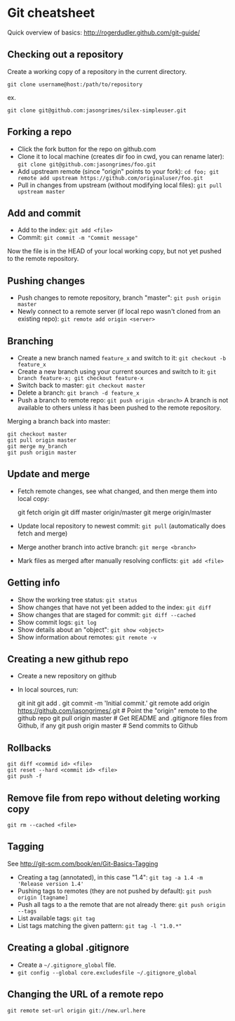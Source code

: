 Git cheatsheet
==============

Quick overview of basics: http://rogerdudler.github.com/git-guide/

Checking out a repository
-------------------------

Create a working copy of a repository in the current directory.

    git clone username@host:/path/to/repository

ex.

    git clone git@github.com:jasongrimes/silex-simpleuser.git

Forking a repo
--------------

* Click the fork button for the repo on github.com
* Clone it to local machine (creates dir foo in cwd, you can rename later): `git clone git@github.com:jasongrimes/foo.git`
* Add upstream remote (since "origin" points to your fork): `cd foo; git remote add upstream https://github.com/originaluser/foo.git`
* Pull in changes from upstream (without modifying local files): `git pull upstream master` 

Add and commit
--------------

* Add to the index: `git add <file>`
* Commit: `git commit -m "Commit message"`

Now the file is in the HEAD of your local working copy, but not yet pushed to the remote repository.

Pushing changes
---------------

* Push changes to remote repository, branch "master": `git push origin master`
* Newly connect to a remote server (if local repo wasn't cloned from an existing repo): `git remote add origin <server>` 

Branching
---------

* Create a new branch named `feature_x` and switch to it: `git checkout -b feature_x`
* Create a new branch using your current sources and switch to it: `git branch feature-x; git checkout feature-x`
* Switch back to master: `git checkout master`
* Delete a branch: `git branch -d feature_x`
* Push a branch to remote repo: `git push origin <branch>`
  A branch is not available to others unless it has been pushed to the remote repository.

Merging a branch back into master:

    git checkout master
    git pull origin master
    git merge my_branch
    git push origin master

Update and merge
----------------

* Fetch remote changes, see what changed, and then merge them into local copy:

    git fetch origin
    git diff master origin/master
    git merge origin/master 

* Update local repository to newest commit: `git pull` (automatically does fetch and merge)
* Merge another branch into active branch: `git merge <branch>`
* Mark files as merged after manually resolving conflicts: `git add <file>`

Getting info
------------

* Show the working tree status: `git status`
* Show changes that have not yet been added to the index: `git diff`
* Show changes that are staged for commit: `git diff --cached`
* Show commit logs: `git log`
* Show details about an "object": `git show <object>`
* Show information about remotes: `git remote -v`

Creating a new github repo
--------------------------

* Create a new repository on github
* In local sources, run:

    git init
    git add .
    git commit -m 'Initial commit.'
    git remote add origin https://github.com/jasongrimes/<reponame>.git # Point the "origin" remote to the github repo
    git pull origin master  # Get README and .gitignore files from Github, if any
    git push origin master  # Send commits to Github

Rollbacks
---------

    git diff <commid id> <file>
    git reset --hard <commit id> <file>
    git push -f


Remove file from repo without deleting working copy
---------------------------------------------------

    git rm --cached <file>

Tagging
-------

See http://git-scm.com/book/en/Git-Basics-Tagging

* Creating a tag (annotated), in this case "1.4": `git tag -a 1.4 -m 'Release version 1.4'`
* Pushing tags to remotes (they are not pushed by default): `git push origin [tagname]`
* Push all tags to a the remote that are not already there: `git push origin --tags`
* List available tags: `git tag`
* List tags matching the given pattern: `git tag -l "1.0.*"`

Creating a global .gitignore
----------------------------

* Create a `~/.gitignore_global` file.
* `git config --global core.excludesfile ~/.gitignore_global`

Changing the URL of a remote repo
---------------------------------

    git remote set-url origin git://new.url.here


